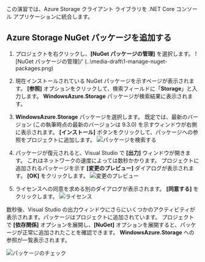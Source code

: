 この演習では、Azure Storage クライアント ライブラリを .NET Core コンソール アプリケーションに統合します。

## <a name="add-the-azure-storage-nuget-package"></a>Azure Storage NuGet パッケージを追加する

1. プロジェクトを右クリックし、**[NuGet パッケージの管理]** を選択します。
  ![NuGet パッケージの管理]/' (..\media-draft\1-manage-nuget-packages.png)

1. 現在インストールされている NuGet パッケージを示すページが表示されます。 **[参照]** オプションをクリックして、検索フィールドに「**Storage**」と入力します。 **WindowsAzure.Storage** パッケージが検索結果に表示されます。

1. **WindowsAzure.Storage** パッケージを選択します。 既定では、最新のバージョン (この執筆時点の最新のバージョンは 9.3.0) を示すウィンドウが右側に表示されます。 **[インストール]** ボタンをクリックして、パッケージへの参照をプロジェクトに追加します。
  ![パッケージを検索する](..\media-draft\3-find-package.png)

1. パッケージが復元されると、Visual Studio で **[出力]** ウィンドウが開きます。 これはネットワークの速度によっては数秒かかります。 プロジェクトに追加されるパッケージを示す **[変更のプレビュー]** ダイアログが表示されます。 **[OK]** をクリックします。
  ![変更のプレビュー](..\media-draft\4-preview-changes.png)

1. ライセンスへの同意を求める別のダイアログが表示されます。 **[同意する]** をクリックします。
  ![ライセンス](..\media-draft\5-licence.png)

数秒後、Visual Studio の出力ウィンドウにさらにいくつかのアクティビティが表示されます。パッケージはプロジェクトに追加されています。
プロジェクトで **[依存関係]** オプションを展開し、**[NuGet]** オプションを展開すると、パッケージが正常に追加されたことを確認できます。 **WindowsAzure.Storage** への参照が一覧表示されます。

![パッケージのチェック](..\media-draft\6-package-check.png)


